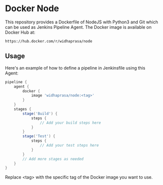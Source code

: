 # Docker Node

This repository provides a Dockerfile of NodeJS with Python3 and Git which can be used as Jenkins Pipeline Agent. The Docker image is available on Docker Hub at:

```
https://hub.docker.com/r/widhaprasa/node
```

## Usage

Here's an example of how to define a pipeline in Jenkinsfile using this Agent:

```groovy
pipeline {
    agent {
        docker {
            image 'widhaprasa/node:<tag>'
        }
    }
    stages {
        stage('Build') {
            steps {
                // Add your build steps here
            }
        }
        stage('Test') {
            steps {
                // Add your test steps here
            }
        }
        // Add more stages as needed
    }
}
```

Replace \<tag> with the specific tag of the Docker image you want to use.